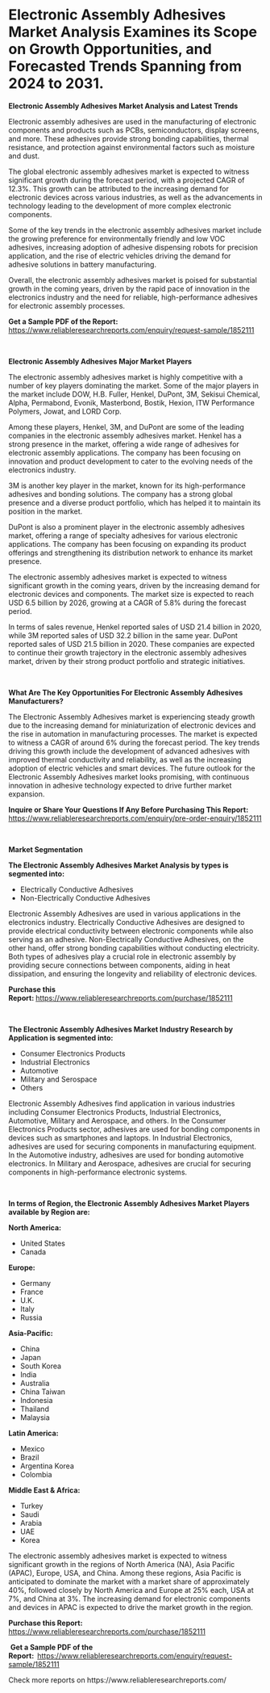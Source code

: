 <p><h1>Electronic Assembly Adhesives Market Analysis Examines its Scope on Growth Opportunities, and Forecasted Trends Spanning from 2024 to 2031.</h1></p><p><strong>Electronic Assembly Adhesives Market Analysis and Latest Trends</strong></p>
<p><p>Electronic assembly adhesives are used in the manufacturing of electronic components and products such as PCBs, semiconductors, display screens, and more. These adhesives provide strong bonding capabilities, thermal resistance, and protection against environmental factors such as moisture and dust.</p><p>The global electronic assembly adhesives market is expected to witness significant growth during the forecast period, with a projected CAGR of 12.3%. This growth can be attributed to the increasing demand for electronic devices across various industries, as well as the advancements in technology leading to the development of more complex electronic components.</p><p>Some of the key trends in the electronic assembly adhesives market include the growing preference for environmentally friendly and low VOC adhesives, increasing adoption of adhesive dispensing robots for precision application, and the rise of electric vehicles driving the demand for adhesive solutions in battery manufacturing.</p><p>Overall, the electronic assembly adhesives market is poised for substantial growth in the coming years, driven by the rapid pace of innovation in the electronics industry and the need for reliable, high-performance adhesives for electronic assembly processes.</p></p>
<p><strong>Get a Sample PDF of the Report:&nbsp;</strong> <a href="https://www.reliableresearchreports.com/enquiry/request-sample/1852111">https://www.reliableresearchreports.com/enquiry/request-sample/1852111</a></p>
<p>&nbsp;</p>
<p><strong>Electronic Assembly Adhesives Major Market Players</strong></p>
<p><p>The electronic assembly adhesives market is highly competitive with a number of key players dominating the market. Some of the major players in the market include DOW, H.B. Fuller, Henkel, DuPont, 3M, Sekisui Chemical, Alpha, Permabond, Evonik, Masterbond, Bostik, Hexion, ITW Performance Polymers, Jowat, and LORD Corp.</p><p>Among these players, Henkel, 3M, and DuPont are some of the leading companies in the electronic assembly adhesives market. Henkel has a strong presence in the market, offering a wide range of adhesives for electronic assembly applications. The company has been focusing on innovation and product development to cater to the evolving needs of the electronics industry.</p><p>3M is another key player in the market, known for its high-performance adhesives and bonding solutions. The company has a strong global presence and a diverse product portfolio, which has helped it to maintain its position in the market.</p><p>DuPont is also a prominent player in the electronic assembly adhesives market, offering a range of specialty adhesives for various electronic applications. The company has been focusing on expanding its product offerings and strengthening its distribution network to enhance its market presence.</p><p>The electronic assembly adhesives market is expected to witness significant growth in the coming years, driven by the increasing demand for electronic devices and components. The market size is expected to reach USD 6.5 billion by 2026, growing at a CAGR of 5.8% during the forecast period.</p><p>In terms of sales revenue, Henkel reported sales of USD 21.4 billion in 2020, while 3M reported sales of USD 32.2 billion in the same year. DuPont reported sales of USD 21.5 billion in 2020. These companies are expected to continue their growth trajectory in the electronic assembly adhesives market, driven by their strong product portfolio and strategic initiatives.</p></p>
<p>&nbsp;</p>
<p><strong>What Are The Key Opportunities For Electronic Assembly Adhesives Manufacturers?</strong></p>
<p><p>The Electronic Assembly Adhesives market is experiencing steady growth due to the increasing demand for miniaturization of electronic devices and the rise in automation in manufacturing processes. The market is expected to witness a CAGR of around 6% during the forecast period. The key trends driving this growth include the development of advanced adhesives with improved thermal conductivity and reliability, as well as the increasing adoption of electric vehicles and smart devices. The future outlook for the Electronic Assembly Adhesives market looks promising, with continuous innovation in adhesive technology expected to drive further market expansion.</p></p>
<p><strong>Inquire or Share Your Questions If Any Before Purchasing This Report:</strong> <a href="https://www.reliableresearchreports.com/enquiry/pre-order-enquiry/1852111">https://www.reliableresearchreports.com/enquiry/pre-order-enquiry/1852111</a></p>
<p>&nbsp;</p>
<p><strong>Market Segmentation</strong></p>
<p><strong>The Electronic Assembly Adhesives Market Analysis by types is segmented into:</strong></p>
<p><ul><li>Electrically Conductive Adhesives</li><li>Non-Electrically Conductive Adhesives</li></ul></p>
<p><p>Electronic Assembly Adhesives are used in various applications in the electronics industry. Electrically Conductive Adhesives are designed to provide electrical conductivity between electronic components while also serving as an adhesive. Non-Electrically Conductive Adhesives, on the other hand, offer strong bonding capabilities without conducting electricity. Both types of adhesives play a crucial role in electronic assembly by providing secure connections between components, aiding in heat dissipation, and ensuring the longevity and reliability of electronic devices.</p></p>
<p><strong>Purchase this Report:&nbsp;</strong><a href="https://www.reliableresearchreports.com/purchase/1852111">https://www.reliableresearchreports.com/purchase/1852111</a></p>
<p>&nbsp;</p>
<p><strong>The Electronic Assembly Adhesives Market Industry Research by Application is segmented into:</strong></p>
<p><ul><li>Consumer Electronics Products</li><li>Industrial Electronics</li><li>Automotive</li><li>Military and Serospace</li><li>Others</li></ul></p>
<p><p>Electronic Assembly Adhesives find application in various industries including Consumer Electronics Products, Industrial Electronics, Automotive, Military and Aerospace, and others. In the Consumer Electronics Products sector, adhesives are used for bonding components in devices such as smartphones and laptops. In Industrial Electronics, adhesives are used for securing components in manufacturing equipment. In the Automotive industry, adhesives are used for bonding automotive electronics. In Military and Aerospace, adhesives are crucial for securing components in high-performance electronic systems.</p></p>
<p>&nbsp;</p>
<p><strong>In terms of Region, the Electronic Assembly Adhesives Market Players available by Region are:</strong></p>
<p>
    <p> <strong> North America: </strong>
        <ul>
            <li>United States</li>
            <li>Canada</li>
        </ul>
        </p> 
    <p> <strong> Europe: </strong>
        <ul>
            <li>Germany</li>
            <li>France</li>
            <li>U.K.</li>
            <li>Italy</li>
            <li>Russia</li>
        </ul>
        </p> 
    <p> <strong> Asia-Pacific: </strong>
        <ul>
            <li>China</li>
            <li>Japan</li>
            <li>South Korea</li>
            <li>India</li>
            <li>Australia</li>
            <li>China Taiwan</li>
            <li>Indonesia</li>
            <li>Thailand</li>
            <li>Malaysia</li>
        </ul>
        </p> 
    <p> <strong> Latin America: </strong>
        <ul>
            <li>Mexico</li>
            <li>Brazil</li>
            <li>Argentina Korea</li>
            <li>Colombia</li>
        </ul>
        </p> 
    <p> <strong> Middle East & Africa: </strong>
        <ul>
            <li>Turkey</li>
            <li>Saudi</li>
            <li>Arabia</li>
            <li>UAE</li>
            <li>Korea</li>
        </ul>
    </p>
    </p>
<p><p>The electronic assembly adhesives market is expected to witness significant growth in the regions of North America (NA), Asia Pacific (APAC), Europe, USA, and China. Among these regions, Asia Pacific is anticipated to dominate the market with a market share of approximately 40%, followed closely by North America and Europe at 25% each, USA at 7%, and China at 3%. The increasing demand for electronic components and devices in APAC is expected to drive the market growth in the region.</p></p>
<p><strong>Purchase this Report: </strong><a href="https://www.reliableresearchreports.com/purchase/1852111">https://www.reliableresearchreports.com/purchase/1852111</a></p>
<p>&nbsp;<strong>Get a Sample PDF of the Report:&nbsp;&nbsp;</strong><a href="https://www.reliableresearchreports.com/enquiry/request-sample/1852111">https://www.reliableresearchreports.com/enquiry/request-sample/1852111</a></p>
<p><strong></strong></p>
<p>Check more reports on https://www.reliableresearchreports.com/</p>